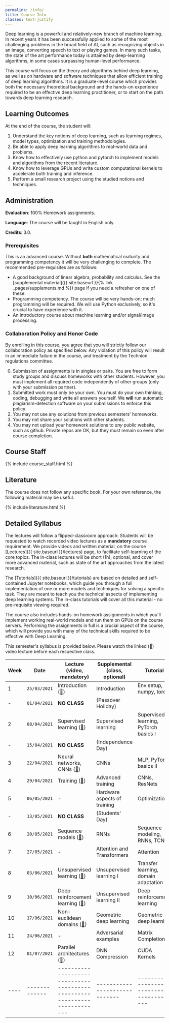 ```yaml
---
permalink: /info/
title: Course Info
classes: text-justify
---
```


Deep learning is a powerful and relatively-new branch of machine learning. In
recent years it has been successfully applied to some of the most challenging
problems in the broad field of AI, such as recognizing objects in an image,
converting speech to text or playing games. In many such tasks, the state of
the art performance today is attained by deep-learning algorithms, in some
cases surpassing human-level performance.

This course will focus on the theory and algorithms behind deep learning, as
well as on hardware and software techniques that allow efficient training of
deep learning algorithms. It is a graduate-level course which provides both the
necessary theoretical background and the hands-on experience required to be an
effective deep learning practitioner, or to start on the path towards deep
learning research.

## Learning Outcomes

At the end of the course, the student will:

1.	Understand the key notions of deep learning, such as learning regimes, model
    types, optimization and training methodologies.
1.  Be able to apply deep learning algorithms to real-world data and problems.
1.	Know how to effectively use python and pytorch to implement models and
    algorithms from the recent literature.
1.	Know how to leverage GPUs and write custom computational kernels to
    accelerate both training and inference.
1.	Perform a small research project using the studied notions and techniques.


## Administration

**Evaluation**: 100% Homework assignments.

**Language**: The course will be taught in English only.

**Credits**: 3.0.

### Prerequisites

This is an advanced course. Without **both** mathematical maturity and
programming competency it will be very challenging to complete.
The recommended pre-requisites are as follows:

- A good background of linear algebra, probability and calculus. See the
  [supplemental material]({{ site.baseurl }}{% link _pages/supplements.md %})
  page if you need a refresher on one of these.
- Programming competency. The course will be very hands-on; much programming
  will be required.  We will use Python exclusively, so it's crucial to have
  experience with it.
- An introductory course about machine learning and/or signal/image processing.

### Collaboration Policy and Honor Code

By enrolling in this course, you agree that you will strictly follow our
collaboration policy as specified below. Any violation of this policy will
result in an immediate failure in the course, and treatment by the Technion
regulations committee.

0. Submission of assignments is in singles or pairs.
   You are free to form study groups and discuss homeworks with other students.
   However, you must implement all required code independently of other groups
   (only with your submission partner).
1. Submitted work must only be your own. You must do your own thinking,
   coding, debugging and write all answers yourself. We **will** run automatic
   plagiarism-detection software on your submissions to enforce this policy.
3. You may not use any solutions from previous semesters' homeworks.
4. You may not share your solutions with other students.
5. You may not upload your homework solutions to *any* public website, such as
   github. Private repos are OK, but they must remain so even after course completion.

## Course Staff

{% include course_staff.html %}

## Literature

The course does not follow any specific book. For your own reference, the
following material may be useful.

{% include literature.html %}

## Detailed Syllabus


The lectures will follow a flipped-classroom approach: Students will be
requested to watch recorded video lectures as a **mandatory** course
requirement. We provide videos and written material, on the course
[Lectures]({{ site.baseurl }}/lectures) page, to facilitate self-learning of
the core topics. The in-class lectures will be short (1h), optional, and
cover more advanced material, such as state of the art approaches from the
latest research.

The [Tutorials]({{ site.baseurl }}/tutorials) are based on detailed and
self-contained Jupyter notebooks, which guide you through a full implementation
of one or more models and techniques for solving a specific task. They are
meant to teach you the technical aspects of implementing deep learning systems.
The in-class tutorials will cover all this material - no pre-requisite viewing
required.

The course also includes hands-on homework assignments in which you'll
implement working real-world models and run them on GPUs on the course servers.
Performing the assignments in full is a crucial aspect of the course, which
will provide you with many of the technical skills required to be effective
with Deep Learning.

This semester's syllabus is provided below. Please watch the linked (🔗) video
lecture before each respective class.


| Week | Date          | Lecture (video, mandatory)                                                | Supplemental (class, optional) | Tutorial                                    | Homework   |
| ---- | ------------- | ------------------------------------------------------------------------- | -----------------------------  | ------------------------------------------- | ---------- |
| 1    | `25/03/2021`  | Introduction ([🔗]({{site.baseurl}}/lectures/lecture_01/))                | Introduction                   | Env setup, numpy, torch
| -    | `01/04/2021`  | **NO CLASS**                                                              | (Passover Holiday)             |                                             |            |
| 2    | `08/04/2021`  | Supervised learning ([🔗]({{site.baseurl}}/lectures/lecture_02/))         | Supervised learning            | Supervised learning, PyTorch basics I       | HW1        |
| -    | `15/04/2021`  | **NO CLASS**                                                              | (Independence Day)             |                                             |            |
| 3    | `22/04/2021`  | Neural networks, CNNs ([🔗]({{site.baseurl}}/lectures/lecture_03/))       | CNNs                           | MLP, PyTorch basics II                      |            |
| 4    | `29/04/2021`  | Training ([🔗]({{site.baseurl}}/lectures/lecture_04))                     | Advanced training              | CNNs, ResNets                               |            |
| 5    | `06/05/2021`  | -                                                                         | Hardware aspects of training   | Optimization                                | HW2        |
| -    | `13/05/2021`  | **NO CLASS**                                                              | (Students' Day)                |                                             |            |
| 6    | `20/05/2021`  | Sequence models ([🔗]({{site.baseurl}}/lectures/lecture_05))              | RNNs                           | Sequence modeling, RNNs, TCNs               |            |
| 7    | `27/05/2021`  | -                                                                         | Attention and Transformers     | Attention                                   |            |
| 8    | `03/06/2021`  | Unsupervised learning ([🔗]({{site.baseurl}}/lectures/lecture_06))        | Unsupervised learning I        | Transfer learning, domain adaptation        | HW3        |
| 9    | `10/06/2021`  | Deep reinforcement learning ([🔗]({{site.baseurl}}/lectures/lecture_07))  | Unsupervised learning II       | Deep reinforcement learning                 |            |
| 10   | `17/06/2021`  | Non-euclidean domains ([🔗]({{site.baseurl}}/lectures/lecture_11))        | Geometric deep learning        | Geometric deep learning                     |            |
| 11   | `24/06/2021`  | -                                                                         | Adversarial examples           | Matrix Completion                           | HW4        |
| 12   | `01/07/2021`  | Parallel architectures ([🔗]({{site.baseurl}}/lectures/lecture_09))       | DNN Compression                | CUDA Kernels                                |            |
| ---- | ------------- | ------------------------------------------------------------------------- | -----------------------------  | ------------------------------------------- | ---------- |

